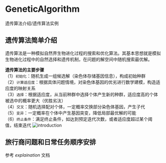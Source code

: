 # GeneticAlgorithm
 遗传算法介绍/遗传算法实例
 
## 遗传算法简单介绍
遗传算法是一种模拟自然界生物进化过程的搜索和优化算法。其基本思想就是模拟生物进化过程中的自然选择和遗传机制，在问题的解空间中随机搜索最优解。  

**遗传算法的主要步骤**  
（1）`初始化`：随机生成一组候选解（染色体存储基因信息），构成初始种群  
（2）`计算适应度`：根据具体问题情境，对染色体基因的优劣进行数学建模，构造适应度的映射关系  
（3）`选择`：根据适应度，从当前种群中选择个体产生新的种群，适应度高的个体被选中的概率更大（优胜劣汰）  
（4）`交叉`：随机选择配对个体，一定概率交换部分染色体基因，产生子代  
（5）`变异`：一定概率在个体中产生基因突变，降低局部最优解的可能  
（6）`终止条件`：满足终止条件，如达到预定迭代次数，或者适应度超过某个阈值，结束迭代 
![introduction](https://github.com/Alexwauh/GeneticAlgorithm/assets/170586618/c9468d80-a724-4035-ae3e-82bf45dd7bfd)

## 旅行商问题和日常任务顺序安排
参考 *explaination* 文档


 
